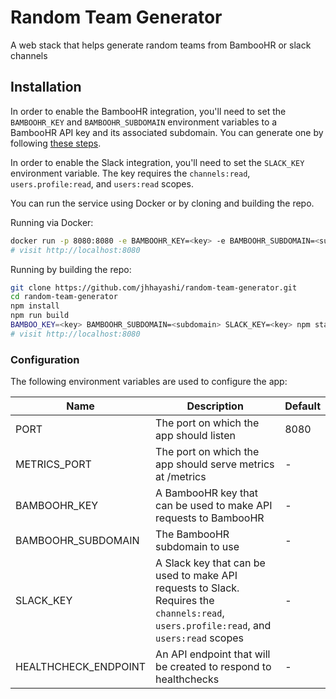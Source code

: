 # Random Team Generator

A web stack that helps generate random teams from BambooHR or slack channels

## Installation

In order to enable the BambooHR integration, you'll need to set the `BAMBOOHR_KEY`
and `BAMBOOHR_SUBDOMAIN` environment variables to a BambooHR API key and its associated
subdomain. You can generate one by following [these steps](https://documentation.bamboohr.com/docs#section-authentication).

In order to enable the Slack integration, you'll need to set the `SLACK_KEY` environment
variable. The key requires the `channels:read`, `users.profile:read`, and `users:read`
scopes.

You can run the service using Docker or by cloning and building the repo.

Running via Docker:

```bash
docker run -p 8080:8080 -e BAMBOOHR_KEY=<key> -e BAMBOOHR_SUBDOMAIN=<subdomain> -e SLACK_KEY=<key> jhhayashi/random-team-generator
# visit http://localhost:8080
```

Running by building the repo:

```bash
git clone https://github.com/jhhayashi/random-team-generator.git
cd random-team-generator
npm install
npm run build
BAMBOO_KEY=<key> BAMBOOHR_SUBDOMAIN=<subdomain> SLACK_KEY=<key> npm start
# visit http://localhost:8080
```

### Configuration

The following environment variables are used to configure the app:

| Name | Description | Default |
| ---- | ----------- | ------- |
| PORT | The port on which the app should listen | 8080 |
| METRICS_PORT | The port on which the app should serve metrics at /metrics | - |
| BAMBOOHR_KEY | A BambooHR key that can be used to make API requests to BambooHR | - |
| BAMBOOHR_SUBDOMAIN | The BambooHR subdomain to use | - |
| SLACK_KEY | A Slack key that can be used to make API requests to Slack. Requires the `channels:read`, `users.profile:read`, and `users:read` scopes | - |
| HEALTHCHECK_ENDPOINT | An API endpoint that will be created to respond to healthchecks | - |
